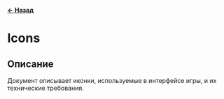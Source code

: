 **[← Назад](../Overview/README.md)**

# Icons

## Описание
Документ описывает иконки, используемые в интерфейсе игры, и их технические требования.